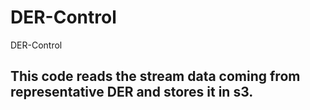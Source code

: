 # DER-Control
DER-Control

## This code reads the stream data coming from representative DER and stores it in s3.
